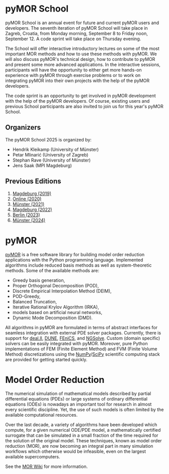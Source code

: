 <!--
.. title: About
.. slug: about
.. type: text
.. pagekind: front_page
-->

# pyMOR School

pyMOR School is an annual event for future and current pyMOR users and
developers.
The seventh iteration of pyMOR School will take place in Zagreb, Croatia, from
Monday morning, September 8 to Friday noon, September 12.
A code sprint will take place on Thursday evening.

The School will offer interactive introductory lectures on some of the most
important MOR methods and how to use these methods with pyMOR.
We will also discuss pyMOR's technical design, how to contribute to pyMOR and
present some more advanced applications.
In the interactive sessions, participants will have the opportunity to either
get more hands-on experience with pyMOR through exercise problems or to work on
integrating pyMOR into their own projects with the help of the pyMOR developers.

The code sprint is an opportunity to get involved in pyMOR development with the
help of the pyMOR developers.
Of course, existing users and previous School participants are also invited to
join us for this year's pyMOR School.

## Organizers

The pyMOR School 2025 is organized by:

- Hendrik Kleikamp (University of Münster)
- Petar Mlinarić (University of Zagreb)
- Stephan Rave (University of Münster)
- Jens Saak (MPI Magdeburg)

## Previous Editions

1. [Magdeburg (2019)](https://2019.school.pymor.org/)
2. [Online (2020)](https://2020.school.pymor.org/)
3. [Münster (2021)](https://2021.school.pymor.org/)
4. [Magdeburg (2022)](https://2022.school.pymor.org/)
5. [Berlin (2023)](https://2023.school.pymor.org/)
6. [Münster (2024)](https://2024.school.pymor.org/)

# pyMOR

[pyMOR](https://pymor.org) is a free software library for building model order
reduction applications with the Python programming language.
Implemented algorithms include reduced basis methods as well as system-theoretic
methods.
Some of the available methods are:

- Greedy basis generation,
- Proper Orthogonal Decomposition (POD),
- Discrete Empirical Interpolation Method (DEIM),
- POD-Greedy,
- Balanced Truncation,
- Iterative Rational Krylov Algorithm (IRKA),
- models based on artificial neural networks,
- Dynamic Mode Decomposition (DMD).

All algorithms in pyMOR are formulated in terms of abstract interfaces for
seamless integration with external PDE solver packages.
Currently, there is support for [deal.II](https://dealii.org),
[DUNE](https://dune-project.org), [FEniCS](https://fenicsproject.org), and
[NGSolve](https://ngsolve.org).
Custom (domain specific) solvers can be easily integrated with pyMOR.
Moreover, pure Python implementations of FEM (Finite Element Method) and FVM
(Finite Volume Method) discretizations using the
[NumPy](https://numpy.org)/[SciPy](https://scipy.org) scientific computing stack
are provided for getting started quickly.

# Model Order Reduction

The numerical simulation of mathematical models described by partial
differential equations (PDEs) or large systems of ordinary differential
equations (ODEs) is nowadays an important tool for research in almost every
scientific discipline.
Yet, the use of such models is often limited by the available computational
resources.

Over the last decade, a variety of algorithms have been developed which compute,
for a given numerical ODE/PDE model, a mathematically certified surrogate that
can be simulated in a small fraction of the time required for the solution of
the original model.
These techniques, known as model order reduction (MOR), are now becoming an
integral part in many simulation workflows which otherwise would be infeasible,
even on the largest available supercomputers.

See the [MOR Wiki](https://morwiki.mpi-magdeburg.mpg.de/morwiki) for more
information.
